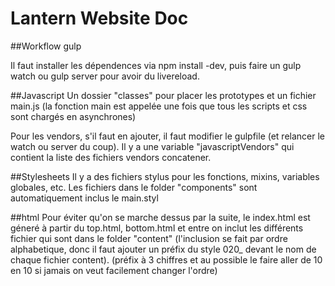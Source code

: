 Lantern Website Doc
===================

##Workflow gulp

Il faut installer les dépendences via npm install -dev, puis faire un gulp watch ou gulp server pour avoir du livereload.

##Javascript
Un dossier "classes" pour placer les prototypes et un fichier main.js (la fonction main est appelée une fois que tous les scripts et css sont chargés en asynchrones)

Pour les vendors, s'il faut en ajouter, il faut modifier le gulpfile (et relancer le watch ou server du coup). Il y a une variable "javascriptVendors" qui contient la liste des fichiers vendors concatener.

##Stylesheets
Il y a des fichiers stylus pour les fonctions, mixins, variables globales, etc.
Les fichiers dans le folder "components" sont automatiquement inclus le main.styl

##html
Pour éviter qu'on se marche dessus par la suite, le index.html est géneré à partir du top.html, bottom.html et entre on inclut les différents fichier qui sont dans le folder "content" (l'inclusion se fait par ordre alphabetique, donc il faut ajouter un préfix du style 020_ devant le nom de chaque fichier content).
(préfix à 3 chiffres et au possible le faire aller de 10 en 10 si jamais on veut facilement changer l'ordre)